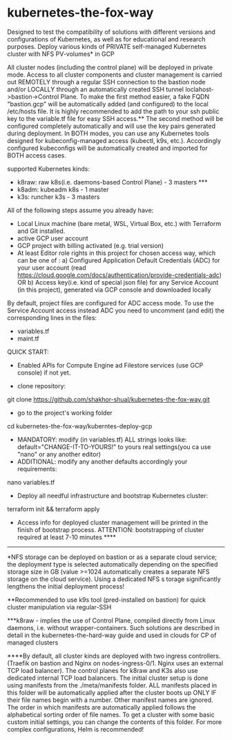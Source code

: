 # kubernetes-the-fox-way

Designed to test the compatibility of solutions with different versions and configurations 
of Kubernetes, as well as for educational and research purposes.
Deploy various kinds of PRIVATE self-managed Kubernetes cluster with NFS PV-volumes*
in GCP

All cluster nodes (including the control plane) will be deployed in private mode. 
Access to all cluster components and cluster management is carried out REMOTELY 
through a regular SSH connection to the bastion node and/or LOCALLY through an 
automatically created SSH tunnel loclahost->bastion->Control Plane. To make the 
first method easier, a fake FQDN "bastion.gcp" will be automatically added (and
 configured) to the local /etc/hosts file. It is highly recommended to add the path 
 to your ssh public key to the variable.tf file for easy SSH access.** The second method 
 will be configured completely automatically and will use the key pairs generated 
 during deployment. In BOTH modes, you can use any Kubernetes tools designed for 
 kubeconfig-managed access (kubectl, k9s, etc.). Accordingly configured kubeconfigs 
 will be automatically created and imported for BOTH access cases.

supported Kubernetes kinds:
- k8raw:  raw k8s(i.e. daemons-based Control Plane) - 3 masters ***
- k8adm:  kubeadm k8s - 1 master
- k3s:    runcher k3s - 3 masters


All of the following steps assume you already have:
- Local Linux machine (bare metal, WSL, Virtual Box, etc.) with Terraform and Git installed.
- active GCP user account
- GCP project with billing activated (e.g. trial version)
- At least  Editor role rights in this project for chosen access way,
 which can be one of :
a) Configured Application Default Credentials (ADC) for your user account 
(read https://cloud.google.com/docs/authentication/provide-credentials-adc)
OR
b) Access key(i.e. kind of special json file) for any Service Account (in this project),
generated via GCP console and downloaded locally  

By default, project files are configured for ADC access mode. To use the Service Account
access instead ADC you need to uncomment (and edit) the corresponding lines in the files:
- variables.tf
- maint.tf

QUICK START:

- Enabled APIs for Compute Engine ad Filestore services (use GCP console) if not yet.

- clone repository:

 git clone https://github.com/shakhor-shual/kubernetes-the-fox-way.git

- go to the project's working folder

cd kubernetes-the-fox-way/kuberntes-deploy-gcp

- MANDATORY: modify (in variables.tf)  ALL strings looks like: default="CHANGE-IT-TO-YOURS!" 
 to yours real settings(you ca use "nano" or any another editor)
- ADDITIONAL: modify any another defaults accordingly your requirements:

nano variables.tf    
- Deploy all needful infrastructure and bootstrap Kubernetes cluster:

terraform init && terraform apply

 - Access info for deployed cluster management will be printed
 in the finish of bootstrap process.
 ATTENTION: bootstrapping of cluster required at least 7-10 minutes ****

---------------------------------------------------------------------------------------
*NFS storage can be deployed on bastion or as a separate cloud service; the deployment 
type is selected automatically depending on the specified storage size in GB (value >=1024 
automatically creates a separate NFS storage on the cloud service). Using a dedicated NFS s
torage significantly lengthens the initial deployment process!

**Recommended to use k9s tool (pred-installed on bastion) for quick cluster 
manipulation via regular-SSH 
 
***k8raw - implies the use of Control Plane, compiled directly from Linux 
daemons, i.e. without wrapper-containers. Such solutions are described in detail 
in the kubernetes-the-hard-way guide and used in clouds for CP of managed clusters

****By default, all cluster kinds are deployed with two ingress controllers.
(Traefik on bastion and Nginx on nodes-ingress-0/1. Nginx uses an external TCP load 
balancer). The control planes for k8raw and K3s also use dedicated internal TCP load 
balancers. The initial cluster setup is done using manifests from the ./meta/manifests 
folder. ALL manifests placed in this folder will be automatically applied after the 
cluster boots up ONLY IF their file names begin with a number. Other manifest names 
are ignored. The order in which manifests are automatically applied follows the 
alphabetical sorting order of file names. To get a cluster with some basic custom 
initial settings, you can change the contents of this folder. 
For more complex configurations, Helm is recommended!
  
